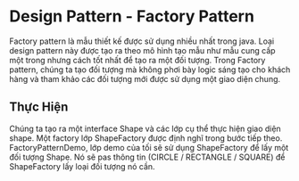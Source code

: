 # Design Pattern - Factory Pattern
Factory pattern là mẫu thiết kế được sử dụng nhiều nhất trong java. Loại design pattern này được tạo ra theo mô hình tạo mẫu như mẫu cung cấp một trong nhưng cách tốt nhất để tạo ra một đối tượng.
Trong Factory pattern, chúng ta tạo đối tượng mà không phơi bày logic sáng tạo cho khách hàng và tham khảo các đối tượng mới được sử dụng một giao diện chung.
## Thực Hiện
Chúng ta tạo ra một interface Shape và các lớp cụ thể thực hiện giao diện shape. Một factory lớp ShapeFactory được định nghĩ trong bước tiếp theo. <br/>
FactoryPatternDemo, lớp demo của tối sẽ sử dụng ShapeFactory để lấy một đối tượng Shape. Nó sẽ pas thông tin (CIRCLE / RECTANGLE / SQUARE) để ShapeFactory lấy loại đối tượng nó cần.

